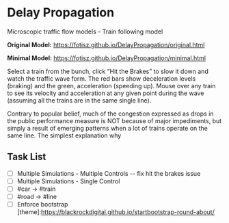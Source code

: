 # Delay Propagation
Microscopic traffic flow models - Train following model

**Original Model:** https://fotisz.github.io/DelayPropagation/original.html

**Minimal Model:** https://fotisz.github.io/DelayPropagation/minimal.html

Select a train from the bunch, click “Hit the Brakes” to slow it down and watch the traffic wave form. The red bars show deceleration levels (braking) and the green, acceleration (speeding up). Mouse over any train to see its velocity and acceleration at any given point during the wave (assuming all the trains are in the same single line).

Contrary to popular belief, much of the congestion expressed as drops in the public performance measure is NOT because of major impediments, but simply a result of emerging patterns when a lot of trains operate on the same line. The simplest explanation why   

Task List 
---
- [ ] Multiple Simulations - Multiple Controls -- fix hit the brakes issue 
- [ ] Multiple Simulations - Single Control
- [ ] #car -> #train
- [ ] #road -> #line
- [ ] Enforce bootstrap [theme]:https://blackrockdigital.github.io/startbootstrap-round-about/  
